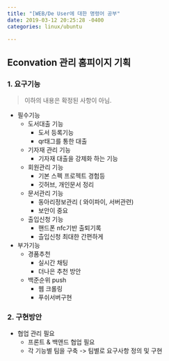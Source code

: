 ```yaml
---
title: "[WEB/De User에 대한 명령어 공부"
date: 2019-03-12 20:25:28 -0400
categories: linux/ubuntu

---
```


## Econvation 관리 홈피이지 기획



### 1. 요구기능

> 이하의 내용은 확정된 사항이 아님.

 - 필수기능
    - 도서대출 기능
       - 도서 등록기능
       - qr태그를 통한 대출
    - 기자재 관리 기능
       - 기자재 대출을 강제화 하는 기능
    - 회원관리 기능
       - 기본 스펙 프로젝트 경험등 
       - 깃허브, 개인문서 정리
    - 문서관리 기능
       - 동아리정보관리 ( 와이파이, 서버관련)
       - 보안이 중요
    - 출입신청 기능
       - 핸드폰 nfc기반 출퇴기록
       - 츨입신청 최대한 간편하게
 - 부가기능
    - 경품추천
       - 실시간 채팅
       - 더나은 추천 방안
    - 백준순위 push
       - 웹 크롤링
       - 푸쉬서버구현

### 2. 구현방안

- 협업 관리 필요
  - 프론트 & 백앤드 협업 필요
  - 각 기능별 팀을 구축 -> 팀별로 요구사항 정의 및 구현	